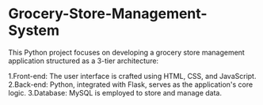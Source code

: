 # Grocery-Store-Management-System

This Python project focuses on developing a grocery store management application structured as a 3-tier architecture:

1.Front-end: The user interface is crafted using HTML, CSS, and JavaScript.
2.Back-end: Python, integrated with Flask, serves as the application's core logic.
3.Database: MySQL is employed to store and manage data.
